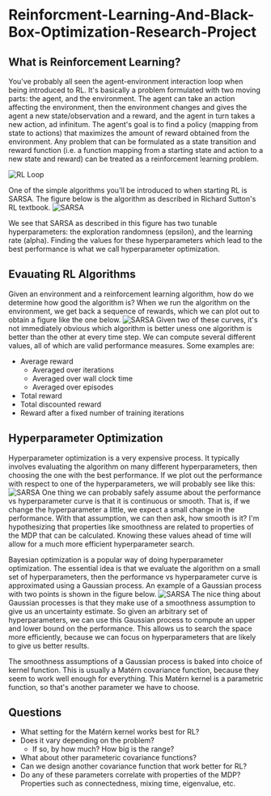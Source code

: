 # Reinforcment-Learning-And-Black-Box-Optimization-Research-Project

## What is Reinforcement Learning?

You've probably all seen the agent-environment interaction loop when being introduced to RL.
It's basically a problem formulated with two moving parts: the agent, and the environment.
The agent can take an action affecting the environment, then the environment changes and gives the agent a new state/observation and a reward, and the agent in turn takes a new action, ad infinitum.
The agent's goal is to find a policy (mapping from state to actions) that maximizes the amount of reward obtained from the environment.
Any problem that can be formulated as a state transition and reward function (i.e. a function mapping from a starting state and action to a new state and reward) can be treated as a reinforcement learning problem.

![RL Loop](https://raw.githubusercontent.com/NNSG-Labs/Reinforcment-Learning-And-Black-Box-Optimization-Research-Project/master/figs/rl_loop.png)

One of the simple algorithms you'll be introduced to when starting RL is SARSA. 
The figure below is the algorithm as described in Richard Sutton's RL textbook.
![SARSA](https://raw.githubusercontent.com/NNSG-Labs/Reinforcment-Learning-And-Black-Box-Optimization-Research-Project/master/figs/sarsa.png)

We see that SARSA as described in this figure has two tunable hyperparameters: the exploration randomness (epsilon), and the learning rate (alpha).
Finding the values for these hyperparameters which lead to the best performance is what we call hyperparameter optimization.

## Evauating RL Algorithms

Given an environment and a reinforcement learning algorithm, how do we determine how good the algorithm is?
When we run the algorithm on the environment, we get back a sequence of rewards, which we can plot out to obtain a figure like the one below.
![SARSA](https://raw.githubusercontent.com/NNSG-Labs/Reinforcment-Learning-And-Black-Box-Optimization-Research-Project/master/figs/perf_vs_time.png)
Given two of these curves, it's not immediately obvious which algorithm is better uness one algorithm is better than the other at every time step.
We can compute several different values, all of which are valid performance measures.
Some examples are:
* Average reward
  * Averaged over iterations
  * Averaged over wall clock time
  * Averaged over episodes
* Total reward
* Total discounted reward
* Reward after a fixed number of training iterations

## Hyperparameter Optimization

Hyperparameter optimization is a very expensive process.
It typically involves evaluating the algorithm on many different hyperparameters, then choosing the one with the best performance.
If we plot out the performance with respect to one of the hyperparameters, we will probably see like this:
![SARSA](https://raw.githubusercontent.com/NNSG-Labs/Reinforcment-Learning-And-Black-Box-Optimization-Research-Project/master/figs/perf_vs_param.png)
One thing we can probably safely assume about the performance vs hyperparameter curve is that it is continuous or smooth.
That is, if we change the hyperparameter a little, we expect a small change in the performance.
With that assumption, we can then ask, how smooth is it?
I'm hypothesizing that properties like smoothness are related to properties of the MDP that can be calculated.
Knowing these values ahead of time will allow for a much more efficient hyperparameter search.

Bayesian optimization is a popular way of doing hyperparameter optimization.
The essential idea is that we evaluate the algorithm on a small set of hyperparameters, then the performance vs hyperparameter curve is approximated using a Gaussian process.
An example of a Gaussian process with two points is shown in the figure below.
![SARSA](https://raw.githubusercontent.com/NNSG-Labs/Reinforcment-Learning-And-Black-Box-Optimization-Research-Project/master/figs/gp.png)
The nice thing about Gaussian processes is that they make use of a smoothness assumption to give us an uncertainty estimate.
So given an arbitrary set of hyperparameters, we can use this Gaussian process to compute an upper and lower bound on the performance.
This allows us to search the space more efficiently, because we can focus on hyperparameters that are likely to give us better results.

The smoothness assumptions of a Gaussian process is baked into choice of kernel function.
This is usually a Matérn covariance function, because they seem to work well enough for everything.
This Matérn kernel is a parametric function, so that's another parameter we have to choose.

## Questions

* What setting for the Matérn kernel works best for RL?
* Does it vary depending on the problem?
  * If so, by how much? How big is the range?
* What about other parameteric covariance functions?
* Can we design another covariance function that work better for RL?
* Do any of these parameters correlate with properties of the MDP? Properties such as connectedness, mixing time, eigenvalue, etc.
